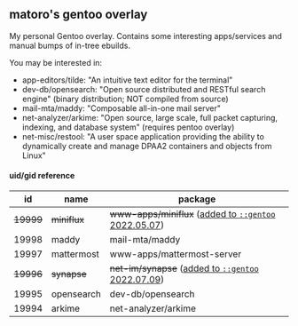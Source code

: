 ## matoro's gentoo overlay

My personal Gentoo overlay.  Contains some interesting apps/services and manual bumps of in-tree ebuilds.

You may be interested in:

* app-editors/tilde: "An intuitive text editor for the terminal"
* dev-db/opensearch: "Open source distributed and RESTful search engine" (binary distribution; NOT compiled from source)
* mail-mta/maddy: "Composable all-in-one mail server"
* net-analyzer/arkime: "Open source, large scale, full packet capturing, indexing, and database system" (requires pentoo overlay)
* net-misc/restool: "A user space application providing the ability to dynamically create and manage DPAA2 containers and objects from Linux"


#### uid/gid reference

| id    | name       | package                    |
|-------|------------|----------------------------|
| ~~19999~~ | ~~miniflux~~   | ~~www-apps/miniflux~~ ([added to `::gentoo` 2022.05.07](https://github.com/gentoo/gentoo/pull/25048))          |
| 19998 | maddy      | mail-mta/maddy             |
| 19997 | mattermost | www-apps/mattermost-server |
| ~~19996~~ | ~~synapse~~    | ~~net-im/synapse~~ ([added to `::gentoo` 2022.07.09](https://github.com/gentoo/gentoo/pull/25776))             |
| 19995 | opensearch | dev-db/opensearch          |
| 19994 | arkime     | net-analyzer/arkime        |
